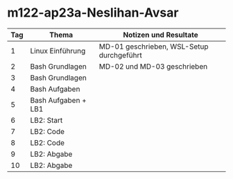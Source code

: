 # m122-ap23a-Neslihan-Avsar

| Tag | Thema | Notizen und Resultate |
| --- | --- | --- |
| 1 | Linux Einführung | MD-01 geschrieben, WSL-Setup durchgeführt |
| 2 | Bash Grundlagen | MD-02 und MD-03 geschrieben |
| 3 | Bash Grundlagen | |
| 4 | Bash Aufgaben | |
| 5 | Bash Aufgaben + LB1 | |
| 6 | LB2: Start | |
| 7 | LB2: Code | |
| 8 | LB2: Code | |
| 9 | LB2: Abgabe | |
| 10 | LB2: Abgabe | |
